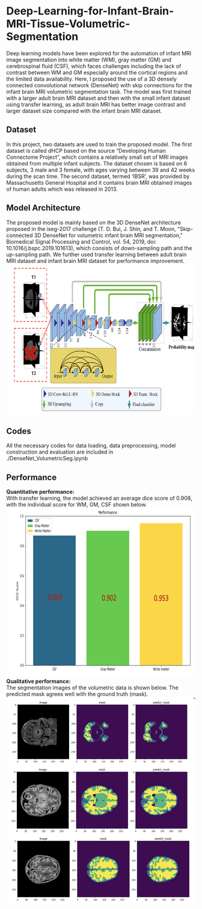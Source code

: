 # Deep-Learning-for-Infant-Brain-MRI-Tissue-Volumetric-Segmentation
Deep learning models have been explored for the automation of infant MRI image segmentation into white matter (WM), gray matter (GM) and cerebrospinal fluid (CSF), which faces challenges including the lack of contrast between WM and GM especially around the cortical regions and the limited data availability. Here, I proposed the use of a 3D densely connected convolutional network (DenseNet) with skip connections for the infant brain MRI volumetric segmentation task. The model was first trained with a larger adult brain MRI dataset and then with the small infant dataset using transfer learning, as adult brain MRI has better image contrast and larger dataset size compared with the infant brain MRI dataset.

## Dataset
In this project, two datasets are used to train the proposed model. The first dataset is called dHCP based on the source “Developing Human Connectome Project”, which contains a relatively small set of MRI images obtained from multiple infant subjects. The dataset chosen is based on 6 subjects, 3 male and 3 female, with ages varying between 39 and 42 weeks during the scan time. The second dataset, termed ‘IBSR’, was provided by Massachusetts General Hospital and it contains brain MRI obtained images of human adults which was released in 2013.

## Model Architecture
The proposed model is mainly based on the 3D DenseNet architecture proposed in the iseg-2017 challenge (T. D. Bui, J. Shin, and T. Moon, "Skip-connected 3D DenseNet for volumetric infant brain MRI segmentation," Biomedical Signal Processing and Control, vol. 54, 2019, doi: 10.1016/j.bspc.2019.101613), which consists of down-sampling path and the up-sampling path. We further used transfer learning between adult brain MRI dataset and infant brain MRI dataset for performance improvement.
<img src="./model_architecture.png" alt="alt text" width="1000" height="400">

## Codes
All the necessary codes for data loading, data preprocessing, model construction and evaluation are included in ./DenseNet_VolumetricSeg.ipynb

## Performance
**Quantitative performance:** <br>
With transfer learning, the model achieved an average dice score of 0.908, with the individual score for WM, GM, CSF shown below.
<img src="./dice_score.png" alt="alt text" width="800" height="450">
**Qualitative performance:** <br>
The segmentation images of the volumetric data is shown below. The predicted mask agrees well with the ground truth (mask).
<img src="./3Dseg_visualization.png" alt="alt text" width="800" height="550">





